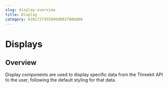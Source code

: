 ```yaml
---
slug: display-overview
title: Display
category: 6261727455090d002780b880
---
```


# Displays

## Overview

Display components are used to display specific data from the Threekit API to the user, following the default styling for that data.
